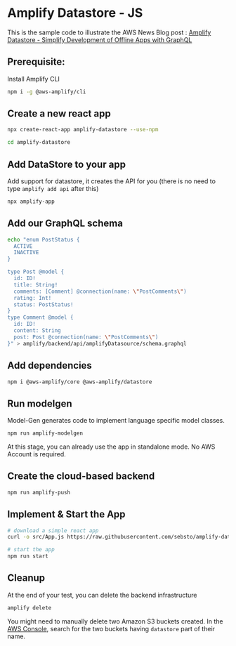 # Amplify Datastore - JS

This is the sample code to illustrate the AWS News Blog post : [Amplify Datastore - Simplify Development of Offline Apps with GraphQL](https://aws.amazon.com/blogs/aws/amplify-datastore-simplify-development-of-offline-apps-with-graphql)

## Prerequisite:

Install Amplify CLI

```sh
npm i -g @aws-amplify/cli
```

## Create a new react app

```sh
npx create-react-app amplify-datastore --use-npm
```

```sh
cd amplify-datastore
```

## Add DataStore to your app

Add support for datastore, it creates the API for you (there is no need to type `amplify add api` after this)

```sh
npx amplify-app
```

## Add our GraphQL schema 

```sh
echo "enum PostStatus {
  ACTIVE
  INACTIVE
}

type Post @model {
  id: ID!
  title: String!
  comments: [Comment] @connection(name: \"PostComments\")
  rating: Int!
  status: PostStatus!
}
type Comment @model {
  id: ID!
  content: String
  post: Post @connection(name: \"PostComments\")
}" > amplify/backend/api/amplifyDatasource/schema.graphql
```

## Add dependencies

```sh
npm i @aws-amplify/core @aws-amplify/datastore 
```

## Run modelgen

Model-Gen generates code to implement language specific model classes.

```sh
npm run amplify-modelgen
```

At this stage, you can already use the app in standalone mode.  No AWS Account is required.

## Create the cloud-based backend

```sh
npm run amplify-push
```

## Implement & Start the App 

```sh
# download a simple react app
curl -o src/App.js https://raw.githubusercontent.com/sebsto/amplify-datastore-js-e2e/master/src/App.js

# start the app 
npm run start
```

## Cleanup 

At the end of your test, you can delete the backend infrastructure

```sh
amplify delete
```

You might need to manually delete two Amazon S3 buckets created.
In the [AWS Console](https://s3.console.aws.amazon.com/s3/home), search for the two buckets having `datastore` part of their name.